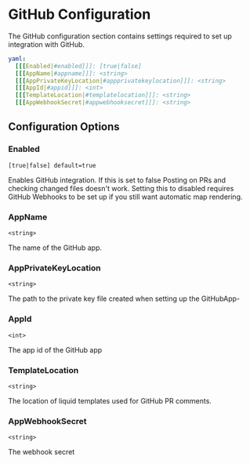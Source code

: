 # GitHub Configuration

The GitHub configuration section contains settings required to set up integration with GitHub.

````yaml
yaml:
  [[[Enabled|#enabled]]]: [true|false]
  [[[AppName|#appname]]]: <string>
  [[[AppPrivateKeyLocation|#appprivatekeylocation]]]: <string>
  [[[AppId|#appid]]]: <int>
  [[[TemplateLocation|#templatelocation]]]: <string>
  [[[AppWebhookSecret|#appwebhooksecret]]]: <string>
````

## Configuration Options
### Enabled
`[true|false] default=true`

Enables GitHub integration. If this is set to false Posting on PRs and checking changed files doesn't work.
Setting this to disabled requires GitHub Webhooks to be set up if you still want automatic map rendering.

### AppName
`<string>`

The name of the GitHub app.

### AppPrivateKeyLocation
`<string>`

The path to the private key file created when setting up the GitHubApp-

### AppId
`<int>`

The app id of the GitHub app

### TemplateLocation
`<string>`

The location of liquid templates used for GitHub PR comments.

### AppWebhookSecret
`<string>`

The webhook secret

<seealso>
    <!--Provide links to related how-to guides, overviews, and tutorials.-->
</seealso>

